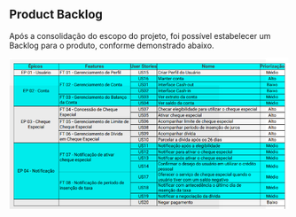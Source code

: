 ## Product Backlog

Após a consolidação do escopo do projeto, foi possível estabelecer um Backlog para o produto, conforme demonstrado abaixo.

![](./images/Backlog.png)
